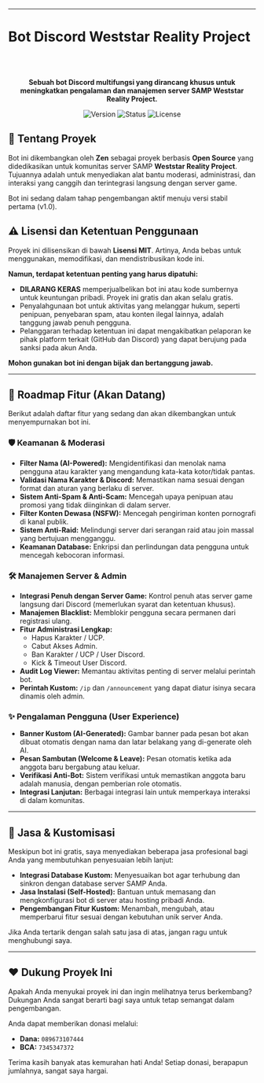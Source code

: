 
-----

# Bot Discord Weststar Reality Project

<div align="center">
  <br><br>
  <p>
    <strong>Sebuah bot Discord multifungsi yang dirancang khusus untuk meningkatkan pengalaman dan manajemen server SAMP Weststar Reality Project.</strong>
  </p>
  <p>
    <img src="https://img.shields.io/badge/Version-0.1.0--alpha-blue.svg" alt="Version">
    <img src="https://img.shields.io/badge/Status-In%20Development-yellow.svg" alt="Status">
    <img src="https://img.shields.io/badge/License-MIT-green.svg" alt="License">
  </p>
</div>


## 📜 Tentang Proyek

Bot ini dikembangkan oleh **Zen** sebagai proyek berbasis **Open Source** yang didedikasikan untuk komunitas server SAMP **Weststar Reality Project**. Tujuannya adalah untuk menyediakan alat bantu moderasi, administrasi, dan interaksi yang canggih dan terintegrasi langsung dengan server game.

Bot ini sedang dalam tahap pengembangan aktif menuju versi stabil pertama (v1.0).

## ⚠️ Lisensi dan Ketentuan Penggunaan

Proyek ini dilisensikan di bawah **Lisensi MIT**. Artinya, Anda bebas untuk menggunakan, memodifikasi, dan mendistribusikan kode ini.

**Namun, terdapat ketentuan penting yang harus dipatuhi:**

  - **DILARANG KERAS** memperjualbelikan bot ini atau kode sumbernya untuk keuntungan pribadi. Proyek ini gratis dan akan selalu gratis.
  - Penyalahgunaan bot untuk aktivitas yang melanggar hukum, seperti penipuan, penyebaran spam, atau konten ilegal lainnya, adalah tanggung jawab penuh pengguna.
  - Pelanggaran terhadap ketentuan ini dapat mengakibatkan pelaporan ke pihak platform terkait (GitHub dan Discord) yang dapat berujung pada sanksi pada akun Anda.

**Mohon gunakan bot ini dengan bijak dan bertanggung jawab.**

-----

## 🚀 Roadmap Fitur (Akan Datang)

Berikut adalah daftar fitur yang sedang dan akan dikembangkan untuk menyempurnakan bot ini.

### 🛡️ Keamanan & Moderasi

  - **Filter Nama (AI-Powered):** Mengidentifikasi dan menolak nama pengguna atau karakter yang mengandung kata-kata kotor/tidak pantas.
  - **Validasi Nama Karakter & Discord:** Memastikan nama sesuai dengan format dan aturan yang berlaku di server.
  - **Sistem Anti-Spam & Anti-Scam:** Mencegah upaya penipuan atau promosi yang tidak diinginkan di dalam server.
  - **Filter Konten Dewasa (NSFW):** Mencegah pengiriman konten pornografi di kanal publik.
  - **Sistem Anti-Raid:** Melindungi server dari serangan raid atau join massal yang bertujuan mengganggu.
  - **Keamanan Database:** Enkripsi dan perlindungan data pengguna untuk mencegah kebocoran informasi.

### 🛠️ Manajemen Server & Admin

  - **Integrasi Penuh dengan Server Game:** Kontrol penuh atas server game langsung dari Discord (memerlukan syarat dan ketentuan khusus).
  - **Manajemen Blacklist:** Memblokir pengguna secara permanen dari registrasi ulang.
  - **Fitur Administrasi Lengkap:**
      - Hapus Karakter / UCP.
      - Cabut Akses Admin.
      - Ban Karakter / UCP / User Discord.
      - Kick & Timeout User Discord.
  - **Audit Log Viewer:** Memantau aktivitas penting di server melalui perintah bot.
  - **Perintah Kustom:** `/ip` dan `/announcement` yang dapat diatur isinya secara dinamis oleh admin.

### ✨ Pengalaman Pengguna (User Experience)

  - **Banner Kustom (AI-Generated):** Gambar banner pada pesan bot akan dibuat otomatis dengan nama dan latar belakang yang di-generate oleh AI.
  - **Pesan Sambutan (Welcome & Leave):** Pesan otomatis ketika ada anggota baru bergabung atau keluar.
  - **Verifikasi Anti-Bot:** Sistem verifikasi untuk memastikan anggota baru adalah manusia, dengan pemberian role otomatis.
  - **Integrasi Lanjutan:** Berbagai integrasi lain untuk memperkaya interaksi di dalam komunitas.

-----

## 💼 Jasa & Kustomisasi

Meskipun bot ini gratis, saya menyediakan beberapa jasa profesional bagi Anda yang membutuhkan penyesuaian lebih lanjut:

  - **Integrasi Database Kustom:** Menyesuaikan bot agar terhubung dan sinkron dengan database server SAMP Anda.
  - **Jasa Instalasi (Self-Hosted):** Bantuan untuk memasang dan mengkonfigurasi bot di server atau hosting pribadi Anda.
  - **Pengembangan Fitur Kustom:** Menambah, mengubah, atau memperbarui fitur sesuai dengan kebutuhan unik server Anda.

Jika Anda tertarik dengan salah satu jasa di atas, jangan ragu untuk menghubungi saya.

-----

## ❤️ Dukung Proyek Ini

Apakah Anda menyukai proyek ini dan ingin melihatnya terus berkembang? Dukungan Anda sangat berarti bagi saya untuk tetap semangat dalam pengembangan.

Anda dapat memberikan donasi melalui:

  - **Dana:** `089673107444`
  - **BCA:** `7345347372`

Terima kasih banyak atas kemurahan hati Anda\! Setiap donasi, berapapun jumlahnya, sangat saya hargai.
